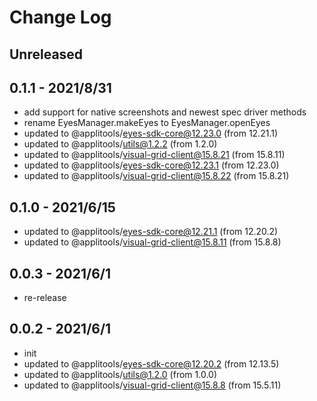 # Change Log

## Unreleased


## 0.1.1 - 2021/8/31

- add support for native screenshots and newest spec driver methods
- rename EyesManager.makeEyes to EyesManager.openEyes
- updated to @applitools/eyes-sdk-core@12.23.0 (from 12.21.1)
- updated to @applitools/utils@1.2.2 (from 1.2.0)
- updated to @applitools/visual-grid-client@15.8.21 (from 15.8.11)
- updated to @applitools/eyes-sdk-core@12.23.1 (from 12.23.0)
- updated to @applitools/visual-grid-client@15.8.22 (from 15.8.21)

## 0.1.0 - 2021/6/15

- updated to @applitools/eyes-sdk-core@12.21.1 (from 12.20.2)
- updated to @applitools/visual-grid-client@15.8.11 (from 15.8.8)

## 0.0.3 - 2021/6/1

- re-release

## 0.0.2 - 2021/6/1

- init
- updated to @applitools/eyes-sdk-core@12.20.2 (from 12.13.5)
- updated to @applitools/utils@1.2.0 (from 1.0.0)
- updated to @applitools/visual-grid-client@15.8.8 (from 15.5.11)

